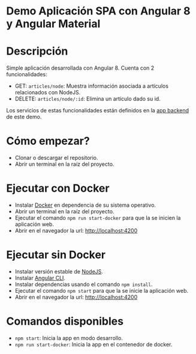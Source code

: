# Demo Aplicación SPA con Angular 8 y Angular Material

# Descripción
Simple aplicación desarrollada con Angular 8. Cuenta con 2 funcionalidades:
- GET: `articles/node`: Muestra información asociada a artículos relacionados con NodeJS.
- DELETE: `articles/node/:id`: Elimina un artículo dado su id.

Los servicios de estas funcionalidades están definidos en la [app backend](https://github.com/mlezcano1985/reign-backend) de este demo.

# Cómo empezar?
- Clonar o descargar el repositorio.
- Abrir un terminal en la raíz del proyecto.

# Ejecutar con Docker
- Instalar [Docker](https://docs.docker.com/compose/install/) en dependencia de su sistema operativo.
- Abrir un terminal en la raíz del proyecto.
- Ejecutar el comando `npm run start-docker` para que la se inicien la aplicación web.
- Abrir en el navegador la url: [http://localhost:4200](http://localhost:4200)

# Ejecutar sin Docker
- Instalar versión estable de [NodeJS](https://nodejs.org/es/download/).
- Instalar [Angular CLI](https://cli.angular.io/).
- Instalar dependencias usando el comando `npm install`.
- Ejecutar el comando `npm start` para que la se inicie la aplicación web.
- Abrir en el navegador la url: [http://localhost:4200](http://localhost:4200)

# Comandos disponibles
- `npm start`: Inicia la app en modo desarrollo.
- `npm run start-docker`: Inicia la app en el contenedor de docker.
